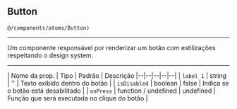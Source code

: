 
## Button

    @/components/atoms/Button)

---

Um componente responsável por renderizar um botão com estilizações respeitando o design system.

---

| Nome da prop. | Tipo | Padrão  |  Descrição
|--|--|--|--|--|
| ```label 1``` | string | '' | Texto exibido dentro do botão |
| ```isDisabled``` | boolean | false | Indica se o botão está desabilitado |
| ```onPress``` | function / undefined | undefined | Função que será executada no clique do botão |
